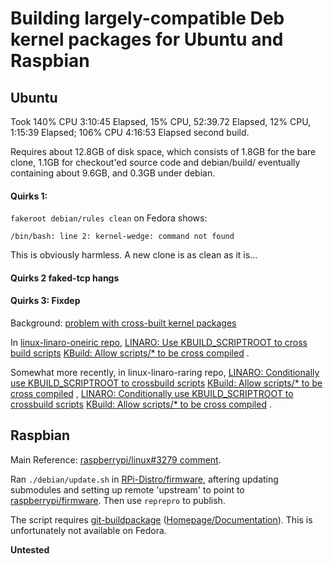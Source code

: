 # Building largely-compatible Deb kernel packages for Ubuntu and Raspbian

## Ubuntu

Took 140% CPU 3:10:45 Elapsed, 15% CPU, 52:39.72 Elapsed, 12% CPU, 1:15:39 Elapsed; 106% CPU 4:16:53 Elapsed second build.

Requires about 12.8GB of disk space, which consists of 1.8GB for the bare clone, 1.1GB for checkout'ed source code and debian/build/ eventually containing
about 9.6GB, and 0.3GB under debian.

#### Quirks 1:

`fakeroot debian/rules clean` on Fedora shows:
```
/bin/bash: line 2: kernel-wedge: command not found
```

This is obviously harmless. A new clone is as clean as it is...

#### Quirks 2 faked-tcp hangs

#### Quirks 3: Fixdep

Background: [problem with cross-built kernel packages](https://github.com/raspberrypi/linux/issues/3279)

In [linux-linaro-oneiric repo](https://git.linaro.org/ubuntu/linux-linaro-oneiric.git),
[LINARO: Use KBUILD_SCRIPTROOT to cross build scripts](http://git.linaro.org/ubuntu/linux-linaro-oneiric.git/commit/?id=f84e13f13d798d3fca6ed0f73e91363ad68c0e43)
[KBuild: Allow scripts/* to be cross compiled](http://git.linaro.org/ubuntu/linux-linaro-oneiric.git/commit/?id=c1db0c3282f471ef25f0cfcfcf2dc623360f44ab)
.

Somewhat more recently, in linux-linaro-raring repo,
[LINARO: Conditionally use KBUILD_SCRIPTROOT to crossbuild scripts](http://git.linaro.org/ubuntu/linux-linaro-raring.git/commit/?h=linaro-ubuntu-packaging-3.7-aarch64&id=1688776d0e03cb3f41e488440e9ee217c02aa399)
[KBuild: Allow scripts/* to be cross compiled](http://git.linaro.org/ubuntu/linux-linaro-raring.git/commit/?h=linaro-ubuntu-packaging-3.7-aarch64&id=86efc7ec96c2a4330102a33f2cc40ae318909c8b)
,
[LINARO: Conditionally use KBUILD_SCRIPTROOT to crossbuild scripts](http://git.linaro.org/ubuntu/linux-linaro-raring.git/commit/?id=58b03ed8e21bbf22de2191cb11bb89e3c6f1eb11)
[KBuild: Allow scripts/* to be cross compiled](http://git.linaro.org/ubuntu/linux-linaro-raring.git/commit/?id=3aa8ee7600ca594075f77a8c05eb39cae0fa758d)
.

## Raspbian

Main Reference: [raspberrypi/linux#3279 comment](https://github.com/raspberrypi/linux/issues/3279#issuecomment-773493039).

Ran `./debian/update.sh` in [RPi-Distro/firmware](https://github.com/RPi-Distro/firmware), aftering updating submodules and setting up remote 'upstream' to
point to [raspberrypi/firmware](https://github.com/raspberrypi/firmware.git). Then use `reprepro` to publish.

The script requires [git-buildpackage](https://github.com/agx/git-buildpackage) ([Homepage/Documentation](https://honk.sigxcpu.org/piki/projects/git-buildpackage/)).
This is unfortunately not available on Fedora.

**Untested**